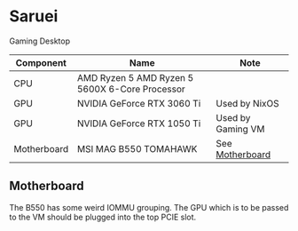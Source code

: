 # Saruei

Gaming Desktop

| Component   | Name                                           | Note                            |
| ----------- | ---------------------------------------------- | ------------------------------- |
| CPU         | AMD Ryzen 5 AMD Ryzen 5 5600X 6-Core Processor |                                 |
| GPU         | NVIDIA GeForce RTX 3060 Ti                     | Used by NixOS                   |
| GPU         | NVIDIA GeForce RTX 1050 Ti                     | Used by Gaming VM               |
| Motherboard | MSI MAG B550 TOMAHAWK                          | See [Motherboard](#motherboard) |

## Motherboard

The B550 has some weird IOMMU grouping.
The GPU which is to be passed to the VM should be plugged into the top PCIE slot.
